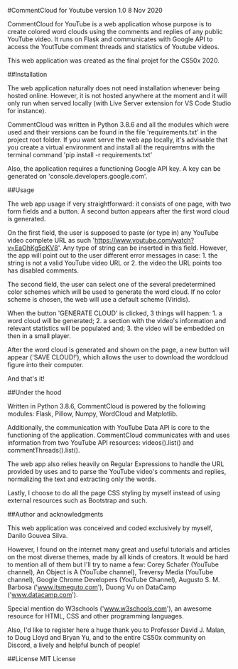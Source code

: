 #CommentCloud for Youtube
version 1.0 
8 Nov 2020

CommentCloud for YouTube is a web application whose purpose is to create colored word clouds using the comments and replies of any public YouTube video. It runs on Flask and communicates with Google API to access the YoutTube comment threads and statistics of Youtube videos.

This web application was created as the final projet for the CS50x 2020.

##Installation

The web application naturally does not need installation whenever being hosted online. However, it is not hosted anywhere at the moment and it will only run when served locally (with Live Server extension for VS Code Studio for instance).

CommentCloud was written in Python 3.8.6 and all the modules which were used and their versions can be found in the file 'requirements.txt' in the project root folder. If you want serve the web app locally, it's advisable that you create a virtual environment and install all the requiremtns with the terminal command 'pip install -r requirements.txt'

Also, the application requires a functioning Google API key. A key can be generated on 'console.developers.google.com'.

##Usage

The web app usage if very straightforward: it consists of one page, with two form fields and a button. A second button appears after the first word cloud is generated.

On the first field, the user is supposed to paste (or type in) any YouTube video complete URL as such 'https://www.youtube.com/watch?v=EaOhKg5pKV8'. Any type of string can be inserted in this field. However, the app will point out to the user different error messages in case: 1. the string is not a valid YouTube video URL or 2. the video the URL points too has disabled comments.

The second field, the user can select one of the several predetermined color schemes which will be used to generate the word cloud. If no color scheme is chosen, the web will use a default scheme (Viridis).

When the button 'GENERATE CLOUD' is clicked, 3 things will happen: 1. a word cloud will be generated; 2. a section with the video's information and relevant statistics will be populated and; 3. the video will be embedded on then in a small player.

After the word cloud is generated and shown on the page, a new button will appear ('SAVE CLOUD!'), which allows the user to download the wordcloud figure into their computer.

And that's it!

##Under the hood

Written in Python 3.8.6, CommentCloud is powered by the following modules: Flask, Pillow, Numpy, WordCloud and Matplotlib. 

Additionally, the communication with YouTube Data API is core to the functioning of the application. CommentCloud communicates with and uses information from two YouTube API resources: videos().list() and commentThreads().list().

The web app also relies heavily on Regular Expressions to handle the URL provided by uses and to parse the YouTube video's comments and replies, normalizing the text and extracting only the words.

Lastly, I choose to do all the page CSS styling by myself instead of using external resources such as Bootstrap and such.

##Author and acknowledgments

This web application was conceived and coded exclusively by myself, Danilo Gouvea Silva.

However, I found on the internet many great and useful tutorials and articles on the most diverse themes, made by all kinds of creators. It would be hard to mention all of them but I'll try to name a few: Corey Schafer (YouTube channel), An Object is A (YouTube channel), Treversy Media (YouTube channel), Google Chrome Developers (YouTube Channel), Augusto S. M. Barbosa ('www.itsmeguto.com'), Duong Vu on DataCamp ('www.datacamp.com').

Special mention do W3schools ('www.w3schools.com'), an awesome resource for HTML, CSS and other programming languages.

Also, I'd like to register here a huge thank you to Professor David J. Malan, to Doug Lloyd and Bryan Yu, and to the entire CS50x community on Discord, a lively and helpful bunch of people!

##License
MIT License
